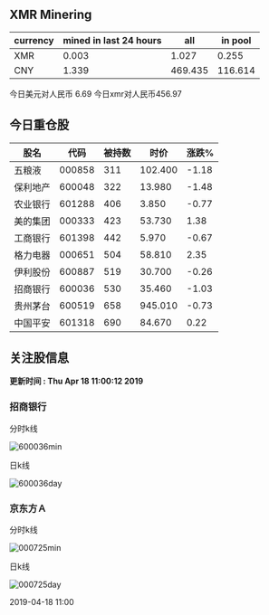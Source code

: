 ## XMR Minering

|currency|mined in last 24 hours|all|in pool|
|---|---|---|---|
|XMR|0.003|1.027|0.255|
|CNY|1.339|469.435|116.614|

今日美元对人民币 6.69	今日xmr对人民币456.97


## 今日重仓股 

|股名|代码|被持数|时价|涨跌%|
|---|---|---|---|---|
|五粮液|000858|311|102.400|-1.18|
|保利地产|600048|322|13.980|-1.48|
|农业银行|601288|406|3.850|-0.77|
|美的集团|000333|423|53.730|1.38|
|工商银行|601398|442|5.970|-0.67|
|格力电器|000651|504|58.810|2.35|
|伊利股份|600887|519|30.700|-0.26|
|招商银行|600036|530|35.460|-1.03|
|贵州茅台|600519|658|945.010|-0.73|
|中国平安|601318|690|84.670|0.22|

## 关注股信息
**更新时间 : Thu Apr 18 11:00:12 2019**
### 招商银行 
分时k线

![600036min](http://image.sinajs.cn/newchart/min/n/sh600036.gif)

日k线

![600036day](http://image.sinajs.cn/newchart/daily/n/sh600036.gif)

### 京东方Ａ 
分时k线

![000725min](http://image.sinajs.cn/newchart/min/n/sz000725.gif)

日k线

![000725day](http://image.sinajs.cn/newchart/daily/n/sz000725.gif)

2019-04-18 11:00